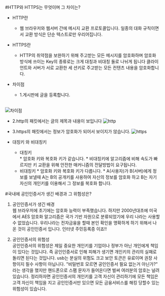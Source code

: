 #HTTP와 HTTPS는 무엇이며 그 차이는?

* HTTP란
   * 웹 브라우저와 웹서버 간에 메시지 교환 프로토콜입니다. 일종의 대화 규칙이면서 교환 방식은 단순 텍스트로만 우리어집니다.

* HTTPS란
	* HTTP의 취약점을 보완하기 위해 주고받는 모든 메시지를 암호화하며 암호화 방식에 쓰이는 	Key의 종류로는 크게 대칭과 비대칭 둘로 나뉘게 됩니다 클라이언트와 서버가 서로 교환한 세	션키로 주고받는 모든 컨텐츠 내용을 암호화합니다.

* 차이점
  * 1.게시판에 글을 등록합니다.
  <br>
 ![차이점](http://cfile23.uf.tistory.com/image/1449F53F4F966E2C102665)
 
 
  * 2.http의 패킷에서는 글의 제목과 내용이 보입니다
 ![http](http://cfile23.uf.tistory.com/image/2056EA3D4F966E60146E19)
 
  * 3.https의 패킷에서는 정보가 암호화가 되어서 보이지가 않습니다.
![https](http://cfile8.uf.tistory.com/image/110543334F966F7224EA5D)
  

* 대칭키 와 비대칭키
  * 대칭키    
        * 암호화 키와 복호화 키가 같습니다. 
        * 비대칭키에 알고리즘에 비해 속도가 빠르지만 키 교환을 위해 안전한 매커니즘의 전달방법이 요구됩니다.
  * 비대칭키
        * 암호화 키와 복호화 키가 다릅니다.
        * A(사용자)가 B(서버)에게 정보를 보낼때 A는 B의 공개키를 사용하여 자신의 정보를 암호화 하고 B는 자기자신의 개인키를 이용해서 그 정보를 복호화 합니다.


#국내에 공인인증서가 생긴 배경과 그 위험성은?

 1. 공인인증서가 생긴 배경    
 웹 브라우저에 초기에는 암호화 능력이 부족했습니다. 하지만 2000년대초에 미국에서 AES 암호화 알고리즘은 국가 기반 자원으로 분류되었기에 우리 나라는 사용할수 없었습니다. 우리나라는 전자금융을 할때 본인 확인을 명확하게 하기 위해서 나온 것이 공인인증서 입니다. 인터넷 주민등록증 이죠!!
 
 2. 공인인증서의 위험성    
 공인인증서의 위험성은 제일 중요한 개인키를 기업이나 정부가 아닌 개인에게 책임이 있다는 것입니다. 즉 공인인증서로 인해 피해가 생기면 개인키의 관리의 실패로 돌리면 된다는 것입니다. usb는 분실의 위험도 크고 보안 토큰은 유료이며 권장 사항이지 필수 사항이 아닙니다. "비밀번호 모르면 공인인증서 필요 없는거 아닌가?" 라는 생각을 했지만 핸드폰으로 스팸 문자가 들어온다면 벌써 여러분의 암호는 널려있습니다. 정리하자면 공인인증서의 개인키를 고객 자신이 관리하기에 모든 책임은 고객 자신이 책임을 지고 공인인증서만 있으면 모든 금융서비스를 해킹 당할수 있는 위험성이 있습니다.    
 

